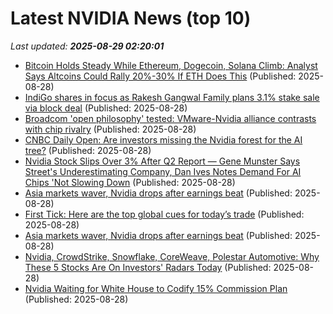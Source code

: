 # Latest NVIDIA News (top 10)
_Last updated: **2025-08-29 02:20:01**_

- [Bitcoin Holds Steady While Ethereum, Dogecoin, Solana Climb: Analyst Says Altcoins Could Rally 20%-30% If ETH Does This](https://biztoc.com/x/77e475fe386a49f1) (Published: 2025-08-28)
- [IndiGo shares in focus as Rakesh Gangwal Family plans 3.1% stake sale via block deal](https://economictimes.indiatimes.com/markets/stocks/news/indigo-shares-in-focus-as-rakesh-gangwal-family-plans-3-1-stake-sale-via-block-deal/articleshow/123554170.cms) (Published: 2025-08-28)
- [Broadcom 'open philosophy' tested: VMware-Nvidia alliance contrasts with chip rivalry](https://www.digitimes.com/news/a20250828PD214/broadcom-nvidia-asic-chips-software.html) (Published: 2025-08-28)
- [CNBC Daily Open: Are investors missing the Nvidia forest for the AI tree?](https://biztoc.com/x/1b5eefaa6860c70f) (Published: 2025-08-28)
- [Nvidia Stock Slips Over 3% After Q2 Report — Gene Munster Says Street's Underestimating Company, Dan Ives Notes Demand For AI Chips 'Not Slowing Down](https://biztoc.com/x/8cca3ac5385237d9) (Published: 2025-08-28)
- [Asia markets waver, Nvidia drops after earnings beat](https://biztoc.com/x/c9489c1bb2a8fa4a) (Published: 2025-08-28)
- [First Tick: Here are the top global cues for today’s trade](https://www.moneycontrol.com/news/business/markets/first-tick-here-are-the-top-global-cues-for-today-s-trade-165-13493290.html) (Published: 2025-08-28)
- [Asia markets waver, Nvidia drops after earnings beat](https://finance.yahoo.com/news/asia-markets-waver-nvidia-drops-015710793.html) (Published: 2025-08-28)
- [Nvidia, CrowdStrike, Snowflake, CoreWeave, Polestar Automotive: Why These 5 Stocks Are On Investors' Radars Today](https://biztoc.com/x/70231ede0fc2c43f) (Published: 2025-08-28)
- [Nvidia Waiting for White House to Codify 15% Commission Plan](https://biztoc.com/x/131bf2ae0aa3e476) (Published: 2025-08-28)
